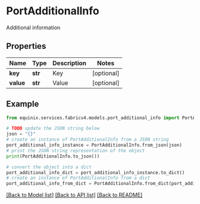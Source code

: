 # PortAdditionalInfo

Additional information

## Properties

Name | Type | Description | Notes
------------ | ------------- | ------------- | -------------
**key** | **str** | Key | [optional] 
**value** | **str** | Value | [optional] 

## Example

```python
from equinix.services.fabricv4.models.port_additional_info import PortAdditionalInfo

# TODO update the JSON string below
json = "{}"
# create an instance of PortAdditionalInfo from a JSON string
port_additional_info_instance = PortAdditionalInfo.from_json(json)
# print the JSON string representation of the object
print(PortAdditionalInfo.to_json())

# convert the object into a dict
port_additional_info_dict = port_additional_info_instance.to_dict()
# create an instance of PortAdditionalInfo from a dict
port_additional_info_from_dict = PortAdditionalInfo.from_dict(port_additional_info_dict)
```
[[Back to Model list]](../README.md#documentation-for-models) [[Back to API list]](../README.md#documentation-for-api-endpoints) [[Back to README]](../README.md)


